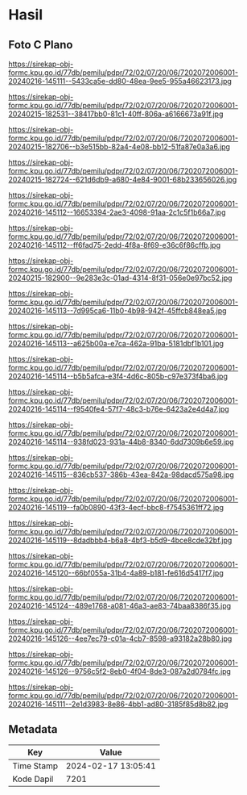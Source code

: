 # Hasil

## Foto C Plano

https://sirekap-obj-formc.kpu.go.id/77db/pemilu/pdpr/72/02/07/20/06/7202072006001-20240216-145111--5433ca5e-dd80-48ea-9ee5-955a46623173.jpg

https://sirekap-obj-formc.kpu.go.id/77db/pemilu/pdpr/72/02/07/20/06/7202072006001-20240215-182531--38417bb0-81c1-40ff-806a-a6166673a91f.jpg

https://sirekap-obj-formc.kpu.go.id/77db/pemilu/pdpr/72/02/07/20/06/7202072006001-20240215-182706--b3e515bb-82a4-4e08-bb12-51fa87e0a3a6.jpg

https://sirekap-obj-formc.kpu.go.id/77db/pemilu/pdpr/72/02/07/20/06/7202072006001-20240215-182724--621d6db9-a680-4e84-9001-68b233656026.jpg

https://sirekap-obj-formc.kpu.go.id/77db/pemilu/pdpr/72/02/07/20/06/7202072006001-20240216-145112--16653394-2ae3-4098-91aa-2c1c5f1b66a7.jpg

https://sirekap-obj-formc.kpu.go.id/77db/pemilu/pdpr/72/02/07/20/06/7202072006001-20240216-145112--ff6fad75-2edd-4f8a-8f69-e36c6f86cffb.jpg

https://sirekap-obj-formc.kpu.go.id/77db/pemilu/pdpr/72/02/07/20/06/7202072006001-20240215-182900--9e283e3c-01ad-4314-8f31-056e0e97bc52.jpg

https://sirekap-obj-formc.kpu.go.id/77db/pemilu/pdpr/72/02/07/20/06/7202072006001-20240216-145113--7d995ca6-11b0-4b98-942f-45ffcb848ea5.jpg

https://sirekap-obj-formc.kpu.go.id/77db/pemilu/pdpr/72/02/07/20/06/7202072006001-20240216-145113--a625b00a-e7ca-462a-91ba-5181dbf1b101.jpg

https://sirekap-obj-formc.kpu.go.id/77db/pemilu/pdpr/72/02/07/20/06/7202072006001-20240216-145114--b5b5afca-e3f4-4d6c-805b-c97e373f4ba6.jpg

https://sirekap-obj-formc.kpu.go.id/77db/pemilu/pdpr/72/02/07/20/06/7202072006001-20240216-145114--f9540fe4-57f7-48c3-b76e-6423a2e4d4a7.jpg

https://sirekap-obj-formc.kpu.go.id/77db/pemilu/pdpr/72/02/07/20/06/7202072006001-20240216-145114--938fd023-931a-44b8-8340-6dd7309b6e59.jpg

https://sirekap-obj-formc.kpu.go.id/77db/pemilu/pdpr/72/02/07/20/06/7202072006001-20240216-145115--836cb537-386b-43ea-842a-98dacd575a98.jpg

https://sirekap-obj-formc.kpu.go.id/77db/pemilu/pdpr/72/02/07/20/06/7202072006001-20240216-145119--fa0b0890-43f3-4ecf-bbc8-f7545361ff72.jpg

https://sirekap-obj-formc.kpu.go.id/77db/pemilu/pdpr/72/02/07/20/06/7202072006001-20240216-145119--8dadbbb4-b6a8-4bf3-b5d9-4bce8cde32bf.jpg

https://sirekap-obj-formc.kpu.go.id/77db/pemilu/pdpr/72/02/07/20/06/7202072006001-20240216-145120--66bf055a-31b4-4a89-b181-fe616d5417f7.jpg

https://sirekap-obj-formc.kpu.go.id/77db/pemilu/pdpr/72/02/07/20/06/7202072006001-20240216-145124--489e1768-a081-46a3-ae83-74baa8386f35.jpg

https://sirekap-obj-formc.kpu.go.id/77db/pemilu/pdpr/72/02/07/20/06/7202072006001-20240216-145126--4ee7ec79-c01a-4cb7-8598-a93182a28b80.jpg

https://sirekap-obj-formc.kpu.go.id/77db/pemilu/pdpr/72/02/07/20/06/7202072006001-20240216-145126--9756c5f2-8eb0-4f04-8de3-087a2d0784fc.jpg

https://sirekap-obj-formc.kpu.go.id/77db/pemilu/pdpr/72/02/07/20/06/7202072006001-20240216-145111--2e1d3983-8e86-4bb1-ad80-3185f85d8b82.jpg


## Metadata

| Key        | Value               |
| ---------- | ------------------- |
| Time Stamp | 2024-02-17 13:05:41 |
| Kode Dapil | 7201                |



